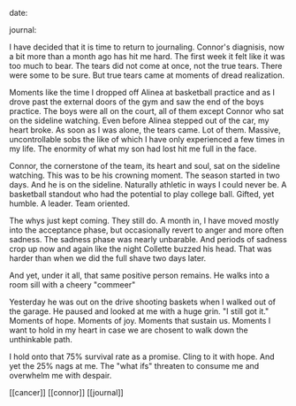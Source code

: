 date:

journal:

I have decided that it is time to return to journaling. Connor's diagnisis, now a bit more than a month ago has hit me hard.  The first week it felt like it was too much to bear.  The tears did not come at once, not the true tears.  There were some to be sure. But true tears came at moments of dread realization. 

Moments like the time I dropped off Alinea at basketball practice and as I drove past the external doors of the gym and saw the end of the boys practice. The boys were all on the court, all of them except Connor who sat on the sideline watching. Even before Alinea stepped out of the car, my heart broke. As soon as I was alone, the tears came. Lot of them. Massive, uncontrollable sobs the like of which I have only experienced a few times in my life. The enormity of what my son had lost hit me full in the face.

Connor, the cornerstone of the team, its heart and soul, sat on the sideline watching. This was to be his crowning moment. The season started in two days. And he is on the sideline. Naturally athletic in ways I could never be. A basketball standout who had the potential to play college ball. Gifted, yet humble. A leader. Team oriented.

The whys just kept coming. They still do. A month in, I have moved mostly into the acceptance phase, but occasionally revert to anger and more often sadness. The sadness phase was nearly unbarable. And periods of sadness crop up now and again like the night Collette buzzed his head. That was harder than when we did the full shave two days later.

And yet, under it all, that same positive person remains. He walks into a room sill with a cheery "commeer"

Yesterday he was out on the drive shooting baskets when I walked out of the garage. He paused and looked at me with a huge grin. "I still got it." Moments of hope.  Moments of joy. Moments that sustain us. Moments I want to hold in my heart in case we are chosent to walk down the unthinkable path.

I hold onto that 75% survival rate as a promise. Cling to it with hope. And yet the 25% nags at me. The "what ifs" threaten to consume me and overwhelm me with despair.

[[cancer]]
[[connor]]
[[journal]]
